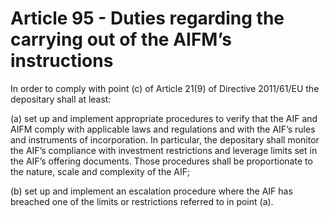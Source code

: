# Article 95 - Duties regarding the carrying out of the AIFM’s instructions


In order to comply with point (c) of Article 21(9) of Directive 2011/61/EU the depositary shall at least:

(a) set up and implement appropriate procedures to verify that the AIF and AIFM comply with applicable laws and regulations and with the AIF’s rules and instruments of incorporation. In particular, the depositary shall monitor the AIF’s compliance with investment restrictions and leverage limits set in the AIF’s offering documents. Those procedures shall be proportionate to the nature, scale and complexity of the AIF;

(b) set up and implement an escalation procedure where the AIF has breached one of the limits or restrictions referred to in point (a).
